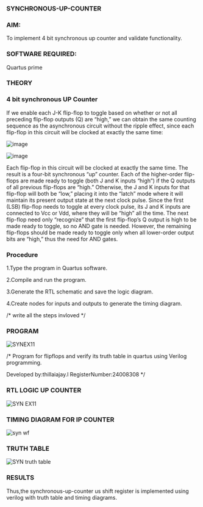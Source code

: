 ### SYNCHRONOUS-UP-COUNTER

### **AIM:**

To implement 4 bit synchronous up counter and validate functionality.

### **SOFTWARE REQUIRED:**

Quartus prime

### **THEORY**

### **4 bit synchronous UP Counter**

If we enable each J-K flip-flop to toggle based on whether or not all preceding flip-flop outputs (Q) are “high,” we can obtain the same counting sequence as the asynchronous circuit without the ripple effect, since each flip-flop in this circuit will be clocked at exactly the same time:

![image](https://github.com/naavaneetha/SYNCHRONOUS-UP-COUNTER/assets/154305477/d5db3fa0-e413-404c-b80e-b2f39d82e7e8)


![image](https://github.com/naavaneetha/SYNCHRONOUS-UP-COUNTER/assets/154305477/52cb61eb-d04b-442d-810c-31185a68410b)

Each flip-flop in this circuit will be clocked at exactly the same time.
The result is a four-bit synchronous “up” counter. Each of the higher-order flip-flops are made ready to toggle (both J and K inputs “high”) if the Q outputs of all previous flip-flops are “high.”
Otherwise, the J and K inputs for that flip-flop will both be “low,” placing it into the “latch” mode where it will maintain its present output state at the next clock pulse.
Since the first (LSB) flip-flop needs to toggle at every clock pulse, its J and K inputs are connected to Vcc or Vdd, where they will be “high” all the time.
The next flip-flop need only “recognize” that the first flip-flop’s Q output is high to be made ready to toggle, so no AND gate is needed.
However, the remaining flip-flops should be made ready to toggle only when all lower-order output bits are “high,” thus the need for AND gates.

### **Procedure**

1.Type the program in Quartus software.

2.Compile and run the program.

3.Generate the RTL schematic and save the logic diagram.

4.Create nodes for inputs and outputs to generate the timing diagram.

/* write all the steps invloved */

### **PROGRAM**
![SYNEX11](https://github.com/user-attachments/assets/14c38567-43bc-48c3-9618-eda92ba05b2a)

/* Program for flipflops and verify its truth table in quartus using Verilog programming. 

Developed by:thillaiajay.l
RegisterNumber:24008308
*/

### **RTL LOGIC UP COUNTER**
![SYN EX11](https://github.com/user-attachments/assets/54c63e6a-60bf-4b12-bcfd-35be76c80ad8)

### **TIMING DIAGRAM FOR IP COUNTER**
![syn wf](https://github.com/user-attachments/assets/f06c33ec-b7f8-4848-918f-4a39600f076c)

### **TRUTH TABLE**
![SYN truth table](https://github.com/user-attachments/assets/e7d0b589-78e0-4844-bbf8-7d2289081470)

### **RESULTS**
Thus,the synchronous-up-counter us shift register is implemented using verilog with truth table and timing diagrams.
